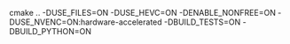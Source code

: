 cmake .. -DUSE_FILES=ON -DUSE_HEVC=ON -DENABLE_NONFREE=ON -DUSE_NVENC=ON:hardware-accelerated -DBUILD_TESTS=ON -DBUILD_PYTHON=ON

